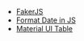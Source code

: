 - [FakerJS](https://www.npmjs.com/package/@faker-js/faker)
- [Format Date in JS](https://www.freecodecamp.org/news/how-to-format-dates-in-javascript/)
- [Material UI Table](https://mui.com/material-ui/react-table/#basic-table)